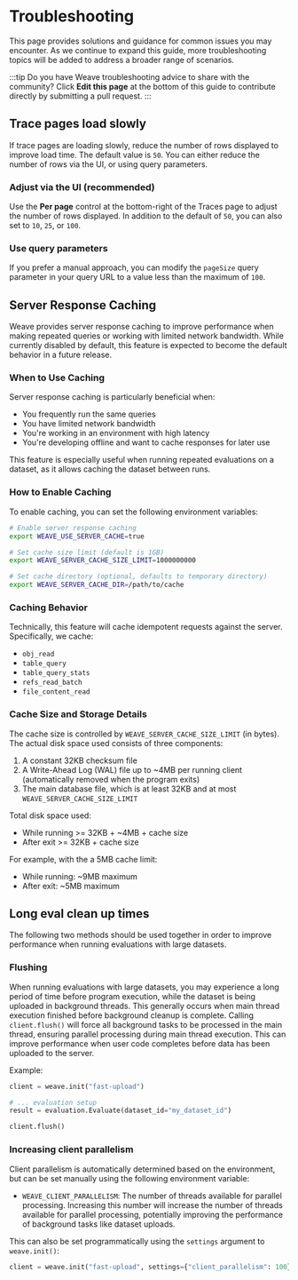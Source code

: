 # Troubleshooting

This page provides solutions and guidance for common issues you may encounter. As we continue to expand this guide, more troubleshooting topics will be added to address a broader range of scenarios.

:::tip
Do you have Weave troubleshooting advice to share with the community? Click **Edit this page** at the bottom of this guide to contribute directly by submitting a pull request.
:::

## Trace pages load slowly

If trace pages are loading slowly, reduce the number of rows displayed to improve load time. The default value is `50`. You can either reduce the number of rows via the UI, or using query parameters.

### Adjust via the UI (recommended)

Use the **Per page** control at the bottom-right of the Traces page to adjust the number of rows displayed. In addition to the default of `50`, you can also set to `10`, `25`, or `100`.

### Use query parameters

If you prefer a manual approach, you can modify the `pageSize` query parameter in your query URL to a value less than the maximum of `100`.

## Server Response Caching

Weave provides server response caching to improve performance when making repeated queries or working with limited network bandwidth. While currently disabled by default, this feature is expected to become the default behavior in a future release.

### When to Use Caching

Server response caching is particularly beneficial when:

- You frequently run the same queries
- You have limited network bandwidth
- You're working in an environment with high latency
- You're developing offline and want to cache responses for later use

This feature is especially useful when running repeated evaluations on a dataset, as it allows caching the dataset between runs.

### How to Enable Caching

To enable caching, you can set the following environment variables:

```bash
# Enable server response caching
export WEAVE_USE_SERVER_CACHE=true

# Set cache size limit (default is 1GB)
export WEAVE_SERVER_CACHE_SIZE_LIMIT=1000000000

# Set cache directory (optional, defaults to temporary directory)
export WEAVE_SERVER_CACHE_DIR=/path/to/cache
```

### Caching Behavior

Technically, this feature will cache idempotent requests against the server. Specifically, we cache:

- `obj_read`
- `table_query`
- `table_query_stats`
- `refs_read_batch`
- `file_content_read`

### Cache Size and Storage Details

The cache size is controlled by `WEAVE_SERVER_CACHE_SIZE_LIMIT` (in bytes). The actual disk space used consists of three components:

1. A constant 32KB checksum file
2. A Write-Ahead Log (WAL) file up to ~4MB per running client (automatically removed when the program exits)
3. The main database file, which is at least 32KB and at most `WEAVE_SERVER_CACHE_SIZE_LIMIT`

Total disk space used:

- While running >= 32KB + ~4MB + cache size
- After exit >= 32KB + cache size

For example, with the a 5MB cache limit:

- While running: ~9MB maximum
- After exit: ~5MB maximum

## Long eval clean up times

The following two methods should be used together in order to improve performance when running evaluations with large datasets.

### Flushing

When running evaluations with large datasets, you may experience a long period of time before program execution, while the dataset is being uploaded in background threads. This generally occurs when main thread execution finished before background cleanup is complete. Calling `client.flush()` will force all background tasks to be processed in the main thread, ensuring parallel processing during main thread execution. This can improve performance when user code completes before data has been uploaded to the server.

Example:

```python
client = weave.init("fast-upload")

# ... evaluation setup
result = evaluation.Evaluate(dataset_id="my_dataset_id")

client.flush()
```

### Increasing client parallelism

Client parallelism is automatically determined based on the environment, but can be set manually using the following environment variable:

- `WEAVE_CLIENT_PARALLELISM`: The number of threads available for parallel processing. Increasing this number will increase the number of threads available for parallel processing, potentially improving the performance of background tasks like dataset uploads.

This can also be set programmatically using the `settings` argument to `weave.init()`:

```python
client = weave.init("fast-upload", settings={"client_parallelism": 100})
```
